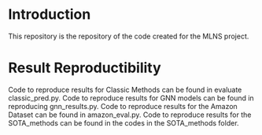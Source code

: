 # Introduction

This repository is the repository of the code created for the MLNS project.

# Result Reproductibility 

Code to reproduce results for Classic Methods can be found in evaluate classic_pred.py. Code to reproduce results for GNN models can be found in reproducing gnn_results.py. Code to reproduce results for the Amazon Dataset can be found in amazon_eval.py. Code to reproduce results for the SOTA_methods can be found in the codes in the SOTA_methods folder.